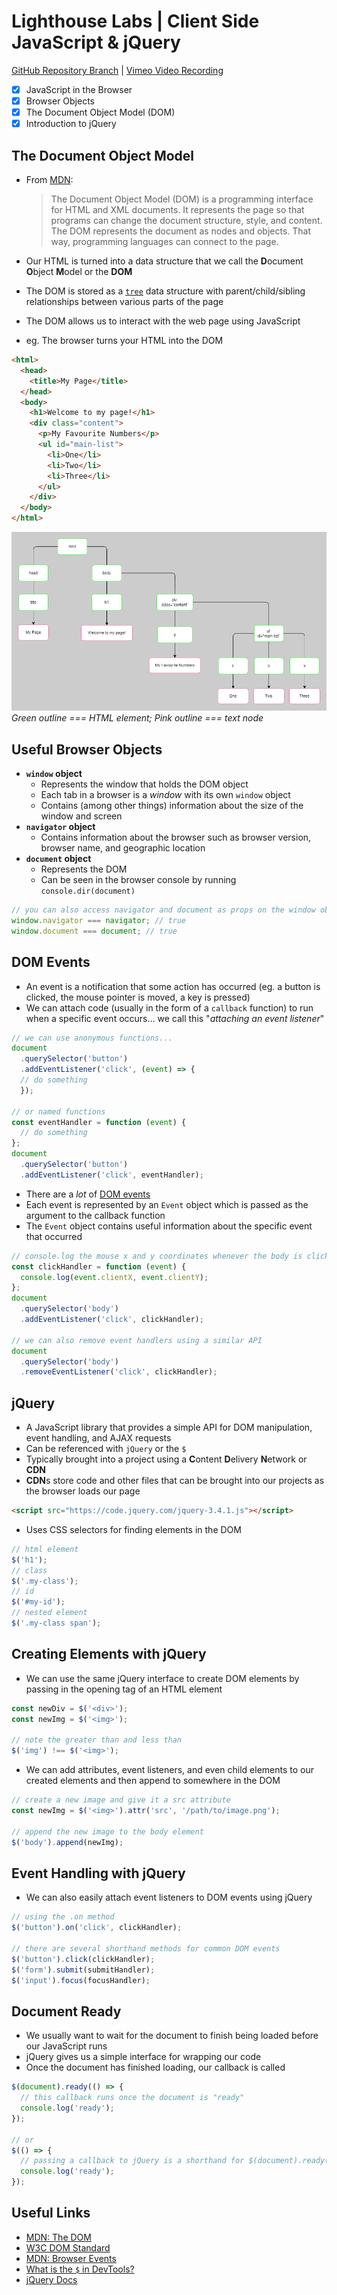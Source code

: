 # Lighthouse Labs | Client Side JavaScript & jQuery

[GitHub Repository Branch](https://github.com/WarrenUhrich/lighthouse-labs-client-side-javascript-and-jquery/tree/2023.06.20-web-immersive-29may2023-west) | [Vimeo Video Recording](https://vimeo.com/838058764/f7c82cd832?share=copy)

* [X] JavaScript in the Browser
* [X] Browser Objects
* [X] The Document Object Model (DOM)
* [X] Introduction to jQuery

## The **D**ocument **O**bject **M**odel

* From [MDN](https://developer.mozilla.org/en-US/docs/Web/API/Document_Object_Model/Introduction):
  > The Document Object Model (DOM) is a programming interface for HTML and XML documents. It represents the page so that programs can change the document structure, style, and content. The DOM represents the document as nodes and objects. That way, programming languages can connect to the page.
* Our HTML is turned into a data structure that we call the **D**ocument **O**bject **M**odel or the **DOM**
* The DOM is stored as a [`tree`](https://en.wikipedia.org/wiki/Tree_(data_structure)) data structure with parent/child/sibling relationships between various parts of the page
* The DOM allows us to interact with the web page using JavaScript

* eg. The browser turns your HTML into the DOM

```html
<html>
  <head>
    <title>My Page</title>
  </head>
  <body>
    <h1>Welcome to my page!</h1>
    <div class="content">
      <p>My Favourite Numbers</p>
      <ul id="main-list">
        <li>One</li>
        <li>Two</li>
        <li>Three</li>
      </ul>
    </div>
  </body>
</html>
```

![DOM example](https://raw.githubusercontent.com/andydlindsay/lectures/master/w04d02/dom-example.png)
*Green outline === HTML element; Pink outline === text node*

## Useful Browser Objects

* **`window` object**
  - Represents the window that holds the DOM object
  - Each tab in a browser is a _window_ with its own `window` object
  - Contains (among other things) information about the size of the window and screen
* **`navigator` object**
  - Contains information about the browser such as browser version, browser name, and geographic location
* **`document` object**
  - Represents the DOM
  - Can be seen in the browser console by running `console.dir(document)`

```js
// you can also access navigator and document as props on the window object
window.navigator === navigator; // true
window.document === document; // true
```

## DOM Events

* An event is a notification that some action has occurred (eg. a button is clicked, the mouse pointer is moved, a key is pressed)
* We can attach code (usually in the form of a `callback` function) to run when a specific event occurs... we call this "_attaching an event listener_"

```js
// we can use anonymous functions...
document
  .querySelector('button')
  .addEventListener('click', (event) => {
  // do something
  });

// or named functions
const eventHandler = function (event) {
  // do something
};
document
  .querySelector('button')
  .addEventListener('click', eventHandler);
```

* There are a *lot* of [DOM events](https://developer.mozilla.org/en-US/docs/Web/Events)
* Each event is represented by an `Event` object which is passed as the argument to the callback function
* The `Event` object contains useful information about the specific event that occurred

```js
// console.log the mouse x and y coordinates whenever the body is clicked
const clickHandler = function (event) {
  console.log(event.clientX, event.clientY);
};
document
  .querySelector('body')
  .addEventListener('click', clickHandler);

// we can also remove event handlers using a similar API
document
  .querySelector('body')
  .removeEventListener('click', clickHandler);
```

## jQuery

* A JavaScript library that provides a simple API for DOM manipulation, event handling, and AJAX requests
* Can be referenced with `jQuery` or the `$`
* Typically brought into a project using a **C**ontent **D**elivery **N**etwork or **CDN**
* **CDN**s store code and other files that can be brought into our projects as the browser loads our page

```html
<script src="https://code.jquery.com/jquery-3.4.1.js"></script>
```

* Uses CSS selectors for finding elements in the DOM

```js
// html element
$('h1');
// class
$('.my-class');
// id
$('#my-id');
// nested element
$('.my-class span');
```

## Creating Elements with jQuery

* We can use the same jQuery interface to create DOM elements by passing in the opening tag of an HTML element

```js
const newDiv = $('<div>');
const newImg = $('<img>');

// note the greater than and less than
$('img') !== $('<img>');
```

* We can add attributes, event listeners, and even child elements to our created elements and then append to somewhere in the DOM

```js
// create a new image and give it a src attribute
const newImg = $('<img>').attr('src', '/path/to/image.png');

// append the new image to the body element
$('body').append(newImg);
```

## Event Handling with jQuery

* We can also easily attach event listeners to DOM events using jQuery

```js
// using the .on method
$('button').on('click', clickHandler);

// there are several shorthand methods for common DOM events
$('button').click(clickHandler);
$('form').submit(submitHandler);
$('input').focus(focusHandler);
```

## Document Ready

* We usually want to wait for the document to finish being loaded before our JavaScript runs
* jQuery gives us a simple interface for wrapping our code
* Once the document has finished loading, our callback is called

```js
$(document).ready(() => {
  // this callback runs once the document is "ready"
  console.log('ready');
});

// or
$(() => {
  // passing a callback to jQuery is a shorthand for $(document).ready()
  console.log('ready');
});
```

## Useful Links

* [MDN: The DOM](https://developer.mozilla.org/en-US/docs/Web/API/Document_Object_Model/Introduction)
* [W3C DOM Standard](https://www.w3.org/DOM/)
* [MDN: Browser Events](https://developer.mozilla.org/en-US/docs/Web/Events)
* [What is the `$` in DevTools?](https://thewebivore.com/exactly-wth-is-up-with-in-devtools/)
* [jQuery Docs](https://jquery.com/)
